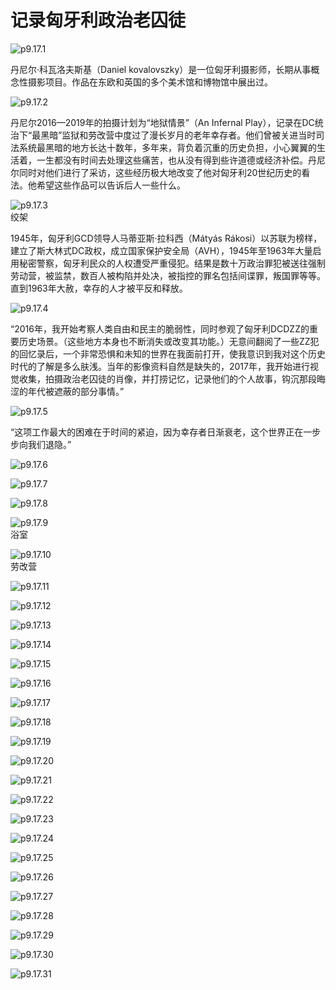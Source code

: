 # 记录匈牙利政治老囚徒

![p9.17.1](./images/9.17.1.jpg)

​丹尼尔·科瓦洛夫斯基（Daniel kovalovszky）是一位匈牙利摄影师，长期从事概念性摄影项目。作品在东欧和英国的多个美术馆和博物馆中展出过。

![p9.17.2](./images/9.17.2.jpg)

丹尼尔2016—2019年的拍摄计划为“地狱情景”（An Infernal Play），记录在DC统治下“最黑暗”监狱和劳改营中度过了漫长岁月的老年幸存者。他们曾被关进当时司法系统最黑暗的地方长达十数年，多年来，背负着沉重的历史负担，小心翼翼的生活着，一生都没有时间去处理这些痛苦，也从没有得到些许道德或经济补偿。丹尼尔同时对他们进行了采访，这些经历极大地改变了他对匈牙利20世纪历史的看法。他希望这些作品可以告诉后人一些什么。

![p9.17.3](./images/9.17.3.jpg)  
绞架

1945年，匈牙利GCD领导人马蒂亚斯·拉科西（Mátyás Rákosi）以苏联为榜样，建立了斯大林式DC政权，成立国家保护安全局（AVH），1945年至1963年大量启用秘密警察，匈牙利民众的人权遭受严重侵犯。结果是数十万政治罪犯被送往强制劳动营，被监禁，数百人被构陷并处决，被指控的罪名包括间谍罪，叛国罪等等。直到1963年大赦，幸存的人才被平反和释放。

![p9.17.4](./images/9.17.4.jpg)

“2016年，我开始考察人类自由和民主的脆弱性，同时参观了匈牙利DCDZZ的重要历史场景。（这些地方本身也不断消失或改变其功能。）无意间翻阅了一些ZZ犯的回忆录后，一个非常恐惧和未知的世界在我面前打开，使我意识到我对这个历史时代的了解是多么肤浅。当年的影像资料自然是缺失的，2017年，我开始进行视觉收集，拍摄政治老囚徒的肖像，并打捞记忆，记录他们的个人故事，钩沉那段晦涩的年代被遮蔽的部分事情。”

![p9.17.5](./images/9.17.5.jpg)

“这项工作最大的困难在于时间的紧迫，因为幸存者日渐衰老，这个世界正在一步步向我们退隐。”

![p9.17.6](./images/9.17.6.jpg)

![p9.17.7](./images/9.17.7.jpg)

![p9.17.8](./images/9.17.8.jpg)  

![p9.17.9](./images/9.17.9.jpg)  
浴室

![p9.17.10](./images/9.17.10.jpg)  
劳改营

![p9.17.11](./images/9.17.11.jpg)

![p9.17.12](./images/9.17.12.jpg)

![p9.17.13](./images/9.17.13.jpg)

![p9.17.14](./images/9.17.14.jpg)

![p9.17.15](./images/9.17.15.jpg)

![p9.17.16](./images/9.17.16.jpg)

![p9.17.17](./images/9.17.17.jpg)

![p9.17.18](./images/9.17.18.jpg)

![p9.17.19](./images/9.17.19.jpg)

![p9.17.20](./images/9.17.20.jpg)

![p9.17.21](./images/9.17.21.jpg)

![p9.17.22](./images/9.17.22.jpg)

![p9.17.23](./images/9.17.23.jpg)

![p9.17.24](./images/9.17.24.jpg)

![p9.17.25](./images/9.17.25.jpg)

![p9.17.26](./images/9.17.26.jpg)

![p9.17.27](./images/9.17.27.jpg)

![p9.17.28](./images/9.17.28.jpg)

![p9.17.29](./images/9.17.29.jpg)

![p9.17.30](./images/9.17.30.jpg)

![p9.17.31](./images/9.17.31.jpg)

